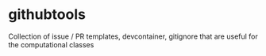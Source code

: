 # githubtools
Collection of issue / PR templates, devcontainer, gitignore that are useful for the computational classes
